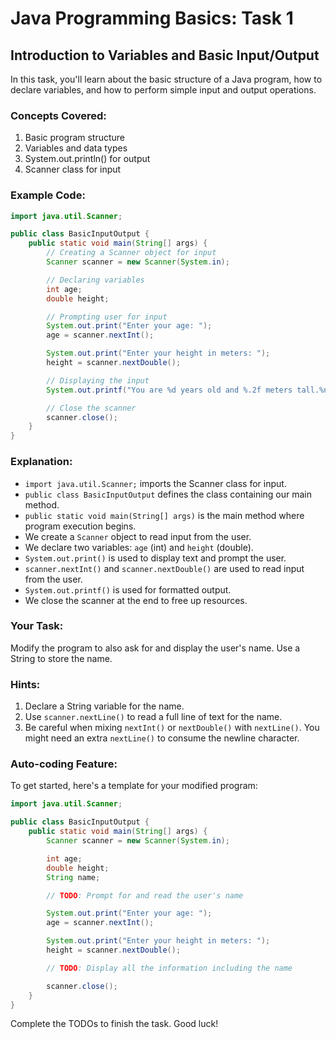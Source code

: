 # Java Programming Basics: Task 1

## Introduction to Variables and Basic Input/Output

In this task, you'll learn about the basic structure of a Java program, how to declare variables, and how to perform simple input and output operations.

### Concepts Covered:
1. Basic program structure
2. Variables and data types
3. System.out.println() for output
4. Scanner class for input

### Example Code:

```java
import java.util.Scanner;

public class BasicInputOutput {
    public static void main(String[] args) {
        // Creating a Scanner object for input
        Scanner scanner = new Scanner(System.in);

        // Declaring variables
        int age;
        double height;

        // Prompting user for input
        System.out.print("Enter your age: ");
        age = scanner.nextInt();

        System.out.print("Enter your height in meters: ");
        height = scanner.nextDouble();

        // Displaying the input
        System.out.printf("You are %d years old and %.2f meters tall.%n", age, height);

        // Close the scanner
        scanner.close();
    }
}
```

### Explanation:
- `import java.util.Scanner;` imports the Scanner class for input.
- `public class BasicInputOutput` defines the class containing our main method.
- `public static void main(String[] args)` is the main method where program execution begins.
- We create a `Scanner` object to read input from the user.
- We declare two variables: `age` (int) and `height` (double).
- `System.out.print()` is used to display text and prompt the user.
- `scanner.nextInt()` and `scanner.nextDouble()` are used to read input from the user.
- `System.out.printf()` is used for formatted output.
- We close the scanner at the end to free up resources.

### Your Task:
Modify the program to also ask for and display the user's name. Use a String to store the name.

### Hints:
1. Declare a String variable for the name.
2. Use `scanner.nextLine()` to read a full line of text for the name.
3. Be careful when mixing `nextInt()` or `nextDouble()` with `nextLine()`. You might need an extra `nextLine()` to consume the newline character.

### Auto-coding Feature:
To get started, here's a template for your modified program:

```java
import java.util.Scanner;

public class BasicInputOutput {
    public static void main(String[] args) {
        Scanner scanner = new Scanner(System.in);

        int age;
        double height;
        String name;

        // TODO: Prompt for and read the user's name

        System.out.print("Enter your age: ");
        age = scanner.nextInt();

        System.out.print("Enter your height in meters: ");
        height = scanner.nextDouble();

        // TODO: Display all the information including the name

        scanner.close();
    }
}
```

Complete the TODOs to finish the task. Good luck!
